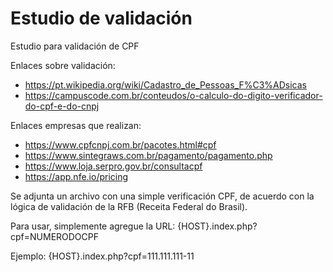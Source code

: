 # Estudio de validación
Estudio para validación de CPF

Enlaces sobre validación:
- https://pt.wikipedia.org/wiki/Cadastro_de_Pessoas_F%C3%ADsicas
- https://campuscode.com.br/conteudos/o-calculo-do-digito-verificador-do-cpf-e-do-cnpj

Enlaces empresas que realizan:
- https://www.cpfcnpj.com.br/pacotes.html#cpf
- https://www.sintegraws.com.br/pagamento/pagamento.php
- https://www.loja.serpro.gov.br/consultacpf
- https://app.nfe.io/pricing

Se adjunta un archivo con una simple verificación CPF, de acuerdo con la lógica de validación de la RFB (Receita Federal do Brasil).

Para usar, simplemente agregue la URL: {HOST}.index.php?cpf=NUMERODOCPF

Ejemplo:
{HOST}.index.php?cpf=111.111.111-11
